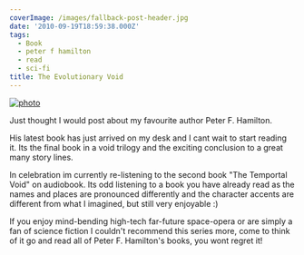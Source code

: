 ```yaml
---
coverImage: /images/fallback-post-header.jpg
date: '2010-09-19T18:59:38.000Z'
tags:
  - Book
  - peter f hamilton
  - read
  - sci-fi
title: The Evolutionary Void
---
```


[![](https://mikecann.co.uk/wp-content/uploads/2010/09/photo.jpg "photo")](https://mikecann.co.uk/wp-content/uploads/2010/09/photo.jpg)

Just thought I would post about my favourite author Peter F. Hamilton.

<!-- more -->

His latest book has just arrived on my desk and I cant wait to start reading it. Its the final book in a void trilogy and the exciting conclusion to a great many story lines.

In celebration im currently re-listening to the second book "The Temportal Void" on audiobook. Its odd listening to a book you have already read as the names and places are pronounced differently and the character accents are different from what I imagined, but still very enjoyable :)

If you enjoy mind-bending high-tech far-future space-opera or are simply a fan of science fiction I couldn't recommend this series more, come to think of it go and read all of Peter F. Hamilton's books, you wont regret it!
